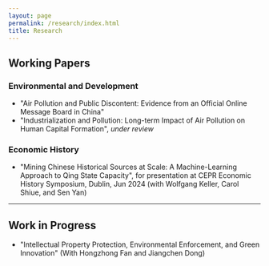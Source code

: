 ```yaml
---
layout: page
permalink: /research/index.html
title: Research
---
```


## Working Papers

### Environmental and Development

 - "Air Pollution and Public Discontent: Evidence from an Official Online Message Board in China"
 - "Industrialization and Pollution: Long-term Impact of Air Pollution on Human Capital Formation", *under review*

### Economic History
 - "Mining Chinese Historical Sources at Scale: A Machine-Learning Approach to Qing State Capacity", for presentation at CEPR Economic History Symposium, Dublin, Jun 2024 (with Wolfgang Keller, Carol Shiue, and Sen Yan)

---
## Work in Progress

- "Intellectual Property Protection, Environmental Enforcement, and Green Innovation" (With Hongzhong Fan and Jiangchen Dong) 

